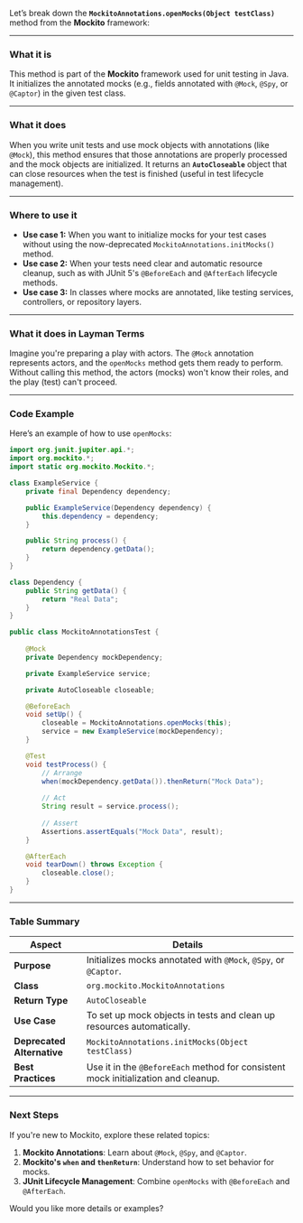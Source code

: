 Let’s break down the **`MockitoAnnotations.openMocks(Object testClass)`** method from the **Mockito** framework:

---

### **What it is**
This method is part of the **Mockito** framework used for unit testing in Java. It initializes the annotated mocks (e.g., fields annotated with `@Mock`, `@Spy`, or `@Captor`) in the given test class.

---

### **What it does**
When you write unit tests and use mock objects with annotations (like `@Mock`), this method ensures that those annotations are properly processed and the mock objects are initialized. It returns an **`AutoCloseable`** object that can close resources when the test is finished (useful in test lifecycle management).

---

### **Where to use it**
- **Use case 1:** When you want to initialize mocks for your test cases without using the now-deprecated `MockitoAnnotations.initMocks()` method.
- **Use case 2:** When your tests need clear and automatic resource cleanup, such as with JUnit 5's `@BeforeEach` and `@AfterEach` lifecycle methods.
- **Use case 3:** In classes where mocks are annotated, like testing services, controllers, or repository layers.

---

### **What it does in Layman Terms**
Imagine you're preparing a play with actors. The `@Mock` annotation represents actors, and the `openMocks` method gets them ready to perform. Without calling this method, the actors (mocks) won't know their roles, and the play (test) can't proceed.

---

### **Code Example**

Here’s an example of how to use `openMocks`:

```java
import org.junit.jupiter.api.*;
import org.mockito.*;
import static org.mockito.Mockito.*;

class ExampleService {
    private final Dependency dependency;

    public ExampleService(Dependency dependency) {
        this.dependency = dependency;
    }

    public String process() {
        return dependency.getData();
    }
}

class Dependency {
    public String getData() {
        return "Real Data";
    }
}

public class MockitoAnnotationsTest {
    
    @Mock
    private Dependency mockDependency;

    private ExampleService service;

    private AutoCloseable closeable;

    @BeforeEach
    void setUp() {
        closeable = MockitoAnnotations.openMocks(this);
        service = new ExampleService(mockDependency);
    }

    @Test
    void testProcess() {
        // Arrange
        when(mockDependency.getData()).thenReturn("Mock Data");
        
        // Act
        String result = service.process();
        
        // Assert
        Assertions.assertEquals("Mock Data", result);
    }

    @AfterEach
    void tearDown() throws Exception {
        closeable.close();
    }
}
```

---

### **Table Summary**

| **Aspect**                  | **Details**                                                                                 |
|-----------------------------|---------------------------------------------------------------------------------------------|
| **Purpose**                 | Initializes mocks annotated with `@Mock`, `@Spy`, or `@Captor`.                             |
| **Class**                   | `org.mockito.MockitoAnnotations`                                                           |
| **Return Type**             | `AutoCloseable`                                                                             |
| **Use Case**                | To set up mock objects in tests and clean up resources automatically.                       |
| **Deprecated Alternative** | `MockitoAnnotations.initMocks(Object testClass)`                                            |
| **Best Practices**          | Use it in the `@BeforeEach` method for consistent mock initialization and cleanup.          |

---

### **Next Steps**
If you're new to Mockito, explore these related topics:
1. **Mockito Annotations**: Learn about `@Mock`, `@Spy`, and `@Captor`.
2. **Mockito's `when` and `thenReturn`**: Understand how to set behavior for mocks.
3. **JUnit Lifecycle Management**: Combine `openMocks` with `@BeforeEach` and `@AfterEach`.

Would you like more details or examples?
